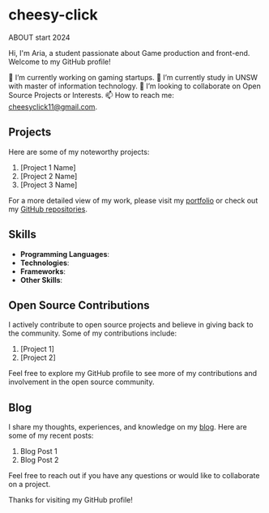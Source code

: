# cheesy-click
ABOUT start 2024


Hi, I'm Aria, a student passionate about Game production and front-end. Welcome to my GitHub profile!

🔭 I’m currently working on gaming startups.
🌱 I’m currently study in UNSW with master of information technology.
👯 I’m looking to collaborate on Open Source Projects or Interests.
📫 How to reach me: cheesyclick11@gmail.com.


## Projects

Here are some of my noteworthy projects:

1. [Project 1 Name]
2. [Project 2 Name]
3. [Project 3 Name]

For a more detailed view of my work, please visit my [portfolio](link_to_your_portfolio) or check out my [GitHub repositories](link_to_your_github_profile).

## Skills

- **Programming Languages**:
- **Technologies**: 
- **Frameworks**: 
- **Other Skills**: 

## Open Source Contributions

I actively contribute to open source projects and believe in giving back to the community. Some of my contributions include:

1. [Project 1]
2. [Project 2]

Feel free to explore my GitHub profile to see more of my contributions and involvement in the open source community.

## Blog

I share my thoughts, experiences, and knowledge on my [blog](link_to_your_blog). Here are some of my recent posts:

1. Blog Post 1
2. Blog Post 2



Feel free to reach out if you have any questions or would like to collaborate on a project.

Thanks for visiting my GitHub profile!
